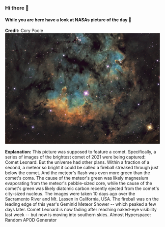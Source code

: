 <!-- You are a curios one 🔍 -->
### Hi there 👋 
#### While you are here have a look at NASAs picture of the day 🔭
**Credit:** Cory Poole   
![The Comet and the Fireball](img.png)   

**Explanation:** This picture was supposed to feature a comet. Specifically, a series of images of the brightest comet of 2021 were being captured: Comet Leonard.  But the universe had other plans. Within a fraction of a second, a meteor so bright it could be called a fireball streaked through just below the comet. And the meteor's flash was even more green than the comet's coma.  The cause of the meteor's green was likely magnesium evaporating from the meteor's pebble-sized core, while the cause of the comet's green was likely diatomic carbon recently ejected from the comet's city-sized nucleus. The images were taken 10 days ago over the Sacramento River and Mt. Lassen in California, USA. The fireball was on the leading edge of this year's Geminid Meteor Shower -- which peaked a few days later. Comet Leonard is now fading after reaching naked-eye visibility last week -- but now is moving into southern skies.   Almost Hyperspace: Random APOD Generator